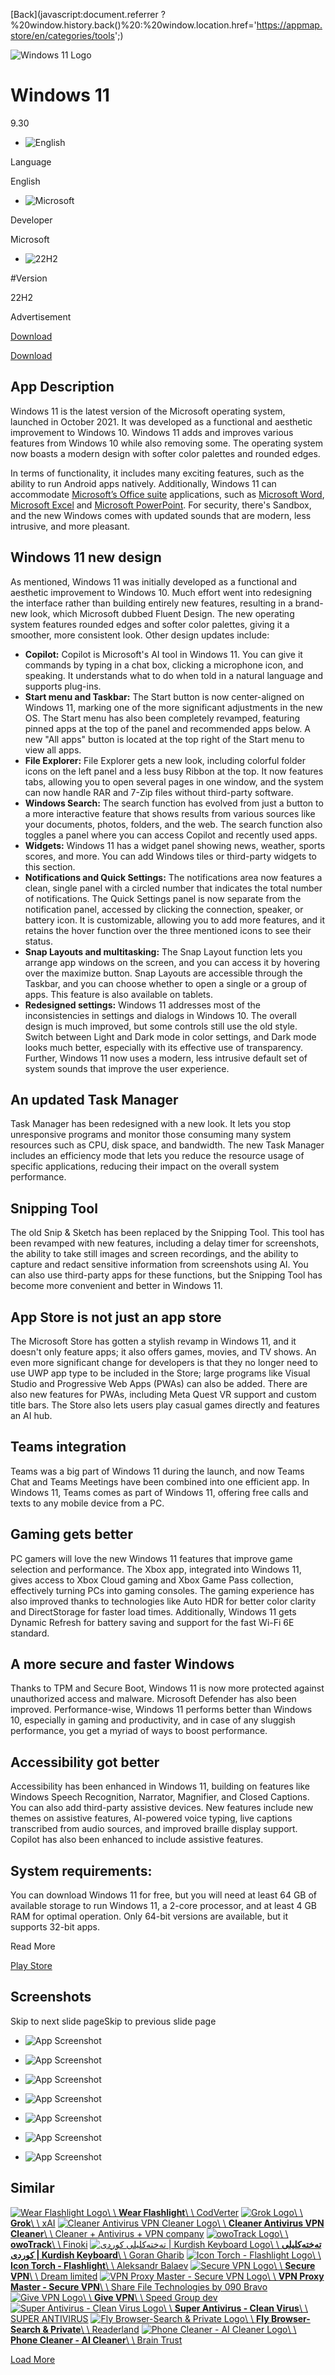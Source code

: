 [Back](javascript:document.referrer ?%20window.history.back()%20:%20window.location.href='https://appmap.store/en/categories/tools';)

![Windows 11 Logo](https://appmap.store/storage/apps/01JPC7ZEN2RS9V7DDTSSAPWTWN.avif)

# Windows 11

9.30

- ![English](https://appmap.store/images/language-icon.png)



Language




English


- ![Microsoft](https://appmap.store/images/developer-icon.png)



Developer




Microsoft


- ![22H2](https://appmap.store/images/version-icon.png)



#Version




22H2



Advertisement

[Download](https://dl.appmap.store/click?an=Windows%2011&al=https%3A%2F%2Fappmap.store%2Fstorage%2Fapps%2F01JPC7ZEN2RS9V7DDTSSAPWTWN.avif)

[Download](https://dl.appmap.store/click?an=Windows%2011&al=https%3A%2F%2Fappmap.store%2Fstorage%2Fapps%2F01JPC7ZEN2RS9V7DDTSSAPWTWN.avif)

## App Description

Windows 11 is the latest version of the Microsoft operating system, launched in October 2021. It was developed as a functional and aesthetic improvement to Windows 10. Windows 11 adds and improves various features from Windows 10 while also removing some. The operating system now boasts a modern design with softer color palettes and rounded edges.

In terms of functionality, it includes many exciting features, such as the ability to run Android apps natively. Additionally, Windows 11 can accommodate [Microsoft’s Office suite](https://microsoft-office.en.softonic.com/) applications, such as [Microsoft Word](https://microsoft-word.en.softonic.com/), [Microsoft Excel](https://microsoft-excel.en.softonic.com/) and [Microsoft PowerPoint](https://microsoft-powerpoint.en.softonic.com/). For security, there's Sandbox, and the new Windows comes with updated sounds that are modern, less intrusive, and more pleasant.

## **Windows 11 new design**

As mentioned, Windows 11 was initially developed as a functional and aesthetic improvement to Windows 10. Much effort went into redesigning the interface rather than building entirely new features, resulting in a brand-new look, which Microsoft dubbed Fluent Design. The new operating system features rounded edges and softer color palettes, giving it a smoother, more consistent look. Other design updates include:

- **Copilot:** Copilot is Microsoft's AI tool in Windows 11. You can give it commands by typing in a chat box, clicking a microphone icon, and speaking. It understands what to do when told in a natural language and supports plug-ins.
- **Start menu and Taskbar:** The Start button is now center-aligned on Windows 11, marking one of the more significant adjustments in the new OS. The Start menu has also been completely revamped, featuring pinned apps at the top of the panel and recommended apps below. A new "All apps" button is located at the top right of the Start menu to view all apps.
- **File Explorer:** File Explorer gets a new look, including colorful folder icons on the left panel and a less busy Ribbon at the top. It now features tabs, allowing you to open several pages in one window, and the system can now handle RAR and 7-Zip files without third-party software.
- **Windows Search:** The search function has evolved from just a button to a more interactive feature that shows results from various sources like your documents, photos, folders, and the web. The search function also toggles a panel where you can access Copilot and recently used apps.
- **Widgets:** Windows 11 has a widget panel showing news, weather, sports scores, and more. You can add Windows tiles or third-party widgets to this section.
- **Notifications and Quick Settings:** The notifications area now features a clean, single panel with a circled number that indicates the total number of notifications. The Quick Settings panel is now separate from the notification panel, accessed by clicking the connection, speaker, or battery icon. It is customizable, allowing you to add more features, and it retains the hover function over the three mentioned icons to see their status.
- **Snap Layouts and multitasking:** The Snap Layout function lets you arrange app windows on the screen, and you can access it by hovering over the maximize button. Snap Layouts are accessible through the Taskbar, and you can choose whether to open a single or a group of apps. This feature is also available on tablets.
- **Redesigned settings:** Windows 11 addresses most of the inconsistencies in settings and dialogs in Windows 10. The overall design is much improved, but some controls still use the old style. Switch between Light and Dark mode in color settings, and Dark mode looks much better, especially with its effective use of transparency. Further, Windows 11 now uses a modern, less intrusive default set of system sounds that improve the user experience.

## **An updated Task Manager**

Task Manager has been redesigned with a new look. It lets you stop unresponsive programs and monitor those consuming many system resources such as CPU, disk space, and bandwidth. The new Task Manager includes an efficiency mode that lets you reduce the resource usage of specific applications, reducing their impact on the overall system performance.

## **Snipping Tool**

The old Snip & Sketch has been replaced by the Snipping Tool. This tool has been revamped with new features, including a delay timer for screenshots, the ability to take still images and screen recordings, and the ability to capture and redact sensitive information from screenshots using AI. You can also use third-party apps for these functions, but the Snipping Tool has become more convenient and better in Windows 11.

## **App Store is not just an app store**

The Microsoft Store has gotten a stylish revamp in Windows 11, and it doesn't only feature apps; it also offers games, movies, and TV shows. An even more significant change for developers is that they no longer need to use UWP app type to be included in the Store; large programs like Visual Studio and Progressive Web Apps (PWAs) can also be added. There are also new features for PWAs, including Meta Quest VR support and custom title bars. The Store also lets users play casual games directly and features an AI hub.

## **Teams integration**

Teams was a big part of Windows 11 during the launch, and now Teams Chat and Teams Meetings have been combined into one efficient app. In Windows 11, Teams comes as part of Windows 11, offering free calls and texts to any mobile device from a PC.

## **Gaming gets better**

PC gamers will love the new Windows 11 features that improve game selection and performance. The Xbox app, integrated into Windows 11, gives access to Xbox Cloud gaming and Xbox Game Pass collection, effectively turning PCs into gaming consoles. The gaming experience has also improved thanks to technologies like Auto HDR for better color clarity and DirectStorage for faster load times. Additionally, Windows 11 gets Dynamic Refresh for battery saving and support for the fast Wi-Fi 6E standard.

## **A more secure and faster Windows**

Thanks to TPM and Secure Boot, Windows 11 is now more protected against unauthorized access and malware. Microsoft Defender has also been improved. Performance-wise, Windows 11 performs better than Windows 10, especially in gaming and productivity, and in case of any sluggish performance, you get a myriad of ways to boost performance.

## **Accessibility got better**

Accessibility has been enhanced in Windows 11, building on features like Windows Speech Recognition, Narrator, Magnifier, and Closed Captions. You can also add third-party assistive devices. New features include new themes on assistive features, AI-powered voice typing, live captions transcribed from audio sources, and improved braille display support. Copilot has also been enhanced to include assistive features.

## **System requirements:**

You can download Windows 11 for free, but you will need at least 64 GB of available storage to run Windows 11, a 2-core processor, and at least 4 GB RAM for optimal operation. Only 64-bit versions are available, but it supports 32-bit apps.

Read More

[Play Store](https://play.google.com/store/apps/details?id=com.windows11.desktop)

## Screenshots

Skip to next slide pageSkip to previous slide page

- ![App Screenshot](https://appmap.store/storage/screenshots/01JPC83QDEB2E9A5PFPP4GW5NJ.webp)

- ![App Screenshot](https://appmap.store/storage/screenshots/01JPC83QDEB2E9A5PFPP4GW5NJ.webp)

- ![App Screenshot](https://appmap.store/storage/screenshots/01JPC83QDEB2E9A5PFPP4GW5NJ.webp)

- ![App Screenshot](https://appmap.store/storage/screenshots/01JPC83QDEB2E9A5PFPP4GW5NJ.webp)

- ![App Screenshot](https://appmap.store/storage/screenshots/01JPC83QDEB2E9A5PFPP4GW5NJ.webp)

- ![App Screenshot](https://appmap.store/storage/screenshots/01JPC83QDEB2E9A5PFPP4GW5NJ.webp)

- ![App Screenshot](https://appmap.store/storage/screenshots/01JPC83QDEB2E9A5PFPP4GW5NJ.webp)


## Similar

[![Wear Flashlight Logo](https://appmap.store/storage/apps/wear-flashlight.png)\\
\\
**Wear Flashlight**\\
\\
CodVerter](https://appmap.store/en/apps/com.codverter.wearflashlight) [![Grok Logo](https://appmap.store/storage/apps/01JQGCJH8GTA94H3BVZGCGV1P8.webp)\\
\\
**Grok**\\
\\
xAI](https://appmap.store/en/apps/ai.x.grok) [![Cleaner Antivirus VPN Cleaner Logo](https://appmap.store/storage/apps/01JEVC02VQGMSKJHNE0HZHBGFS.webp)\\
\\
**Cleaner Antivirus VPN Cleaner**\\
\\
Cleaner + Antivirus + VPN company](https://appmap.store/en/apps/antivirus.virus.cleaner.clean.vpn.booster) [![owoTrack Logo](https://appmap.store/storage/apps/owotrack.png)\\
\\
**owoTrack**\\
\\
Finoki](https://appmap.store/en/apps/org.ovrgyrotrackersync) [![تەختەکلیلی کوردی | Kurdish Keyboard Logo](https://appmap.store/storage/apps/tkhtklyly-kordy-kurdish-keyboard.png)\\
\\
**تەختەکلیلی کوردی \| Kurdish Keyboard**\\
\\
Goran Gharib](https://appmap.store/en/apps/com.goran.kurdikeyboard) [![Icon Torch - Flashlight Logo](https://appmap.store/storage/apps/icon-torch-flashlight.png)\\
\\
**Icon Torch - Flashlight**\\
\\
Aleksandr Balaev](https://appmap.store/en/apps/ru.irk.ang.balsan.shortcutled) [![Secure VPN Logo](https://appmap.store/storage/apps/secure-vpn.png)\\
\\
**Secure VPN**\\
\\
Dream limited](https://appmap.store/en/apps/com.freevpn.proxy.master) [![VPN Proxy Master - Secure VPN Logo](https://appmap.store/storage/apps/vpn-proxy-master-secure-vpn.png)\\
\\
**VPN Proxy Master - Secure VPN**\\
\\
Share File Technologies by 090 Bravo](https://appmap.store/en/apps/com.financialcompany.vpn) [![Give VPN Logo](https://appmap.store/storage/apps/give-vpn.png)\\
\\
**Give VPN**\\
\\
Speed Group dev](https://appmap.store/en/apps/com.givevpn.app) [![Super Antivirus - Clean Virus Logo](https://appmap.store/storage/apps/01JEWNT0ES1DGWGR8GX2FZP756.webp)\\
\\
**Super Antivirus - Clean Virus**\\
\\
SUPER ANTIVIRUS](https://appmap.store/en/apps/com.anti.virus.security) [![Fly Browser-Search & Private Logo](https://appmap.store/storage/apps/01JEWFGEHCD6H8WK6RWQDZH8CN.webp)\\
\\
**Fly Browser-Search & Private**\\
\\
Readerland](https://appmap.store/en/apps/com.fly.web.smart.browser) [![Phone Cleaner - AI Cleaner Logo](https://appmap.store/storage/apps/01JETAATRG9CRZSNCVJRFADN91.webp)\\
\\
**Phone Cleaner - AI Cleaner**\\
\\
Brain Trust](https://appmap.store/en/apps/myfiles.filemanager.fileexplorer.cleaner)

[Load More](https://appmap.store/en/categories/tools)